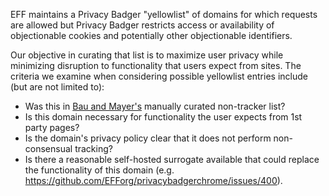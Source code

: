 EFF maintains a Privacy Badger "yellowlist" of domains for which requests are allowed but Privacy Badger restricts access or availability of objectionable cookies and potentially other objectionable identifiers.

Our objective in curating that list is to maximize user privacy while minimizing disruption to functionality that users expect from sites.  The criteria we examine when considering possible yellowlist entries include (but are not limited to):

* Was this in [Bau and Mayer's](https://jonathanmayer.org/papers_data/bau13.pdf) manually curated non-tracker list?
* Is this domain necessary for functionality the user expects from 1st party pages?
* Is the domain's privacy policy clear that it does not perform non-consensual tracking?
* Is there a reasonable self-hosted surrogate available that could replace the functionality of this domain (e.g.    https://github.com/EFForg/privacybadgerchrome/issues/400).
